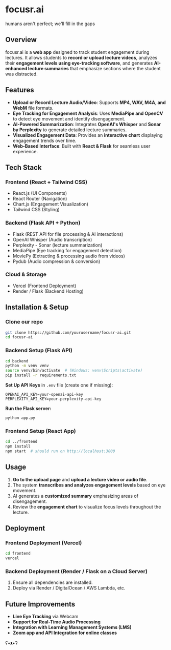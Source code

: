 # **focusr.ai** 
humans aren't perfect; we'll fill in the gaps

## **Overview**
focusr.ai is a **web app** designed to track student engagement during lectures. It allows students to **record or upload lecture videos**, analyzes their **engagement levels using eye-tracking software**, and generates **AI-enhanced lecture summaries** that emphasize sections where the student was distracted.

## **Features**
- **Upload or Record Lecture Audio/Video**: Supports **MP4, WAV, M4A, and WebM** file formats.
- **Eye Tracking for Engagement Analysis**: Uses **MediaPipe and OpenCV** to detect eye movement and identify disengagement.
- **AI-Powered Summarization**: Integrates **OpenAI's Whisper** and **Sonar by Perplexity** to generate detailed lecture summaries.
- **Visualized Engagement Data**: Provides an **interactive chart** displaying engagement trends over time.
- **Web-Based Interface**: Built with **React & Flask** for seamless user experience.

## **Tech Stack**
### **Frontend (React + Tailwind CSS)**
- React.js (UI Components)
- React Router (Navigation)
- Chart.js (Engagement Visualization)
- Tailwind CSS (Styling)

### **Backend (Flask API + Python)**
- Flask (REST API for file processing & AI interactions)
- OpenAI Whisper (Audio transcription)
- Perplexity - Sonar (lecture summarization)
- MediaPipe (Eye tracking for engagement detection)
- MoviePy (Extracting & processing audio from videos)
- Pydub (Audio compression & conversion)

### **Cloud & Storage**
- Vercel (Frontend Deployment)
- Render / Flask (Backend Hosting)

## **Installation & Setup**
### **Clone our repo**
```sh
git clone https://github.com/yourusername/focusr-ai.git
cd focusr-ai
```

### **Backend Setup (Flask API)**
```sh
cd backend
python -m venv venv
source venv/bin/activate  # (Windows: venv\Scripts\activate)
pip install -r requirements.txt
```

**Set Up API Keys** in `.env` file (create one if missing):
```
OPENAI_API_KEY=your-openai-api-key
PERPLEXITY_API_KEY=your-perplexity-api-key
```

**Run the Flask server:**
```sh
python app.py
```

### **Frontend Setup (React App)**
```sh
cd ../frontend
npm install
npm start  # should run on http://localhost:3000
```

## **Usage**
1. **Go to the upload page** and **upload a lecture video or audio file**.
2. The system **transcribes and analyzes engagement levels** based on eye movement.
3. AI generates a **customized summary** emphasizing areas of disengagement.
4. Review the **engagement chart** to visualize focus levels throughout the lecture.

## **Deployment**
### **Frontend Deployment (Vercel)**
```sh
cd frontend
vercel
```

### **Backend Deployment (Render / Flask on a Cloud Server)**
1. Ensure all dependencies are installed.
2. Deploy via Render / DigitalOcean / AWS Lambda, etc.

## **Future Improvements**
- **Live Eye Tracking** via Webcam
- **Support for Real-Time Audio Processing**
- **Integration with Learning Management Systems (LMS)**
- **Zoom app and API Integration for online classes**

ʕ•ᴥ•ʔ
